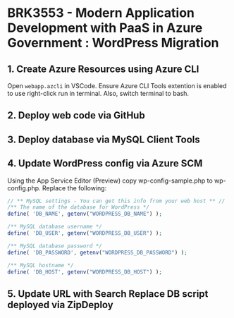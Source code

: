 # BRK3553 - Modern Application Development with PaaS in Azure Government : WordPress Migration

## 1. Create Azure Resources using Azure CLI

Open `webapp.azcli` in VSCode.  Ensure Azure CLI Tools extention is enabled to use right-click run in terminal.  Also, switch terminal to bash.

## 2. Deploy web code via GitHub

## 3. Deploy database via MySQL Client Tools

## 4. Update WordPress config via Azure SCM

Using the App Service Editor (Preview) copy wp-config-sample.php to wp-config.php.  Replace the following:

```php
// ** MySQL settings - You can get this info from your web host ** //
/** The name of the database for WordPress */
define( 'DB_NAME', getenv("WORDPRESS_DB_NAME") );

/** MySQL database username */
define( 'DB_USER', getenv("WORDPRESS_DB_USER") );

/** MySQL database password */
define( 'DB_PASSWORD', getenv("WORDPRESS_DB_PASSWORD") );

/** MySQL hostname */
define( 'DB_HOST', getenv("WORDPRESS_DB_HOST") );

````

## 5. Update URL with Search Replace DB script deployed via ZipDeploy

